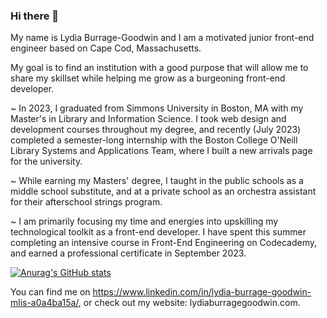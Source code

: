 ### Hi there 👋

My name is Lydia Burrage-Goodwin and I am a motivated junior front-end engineer based on Cape Cod, Massachusetts. 

My goal is to find an institution with a good purpose that will allow me to share my skillset while helping me grow as a burgeoning front-end developer. 

 ~ In 2023, I graduated from Simmons University in Boston, MA with my Master's in Library and Information Science. I took web design and development courses throughout my degree, and recently (July 2023) completed a semester-long internship with the Boston College O'Neill Library Systems and Applications Team, where I built a new arrivals page for the university. 

 ~ While earning my Masters' degree, I taught in the public schools as a middle school substitute, and at a private school as an orchestra assistant for their afterschool strings program. 

 ~ I am primarily focusing my time and energies into upskilling my technological toolkit as a front-end developer. I have spent this summer completing an intensive course in Front-End Engineering on Codecademy, and earned a professional certificate in September 2023. 

[![Anurag's GitHub stats](https://github-readme-stats.vercel.app/api?username=lydiabg1992)](https://github.com/anuraghazra/github-readme-stats)



You can find me on https://www.linkedin.com/in/lydia-burrage-goodwin-mlis-a0a4ba15a/, or check out my website: lydiaburragegoodwin.com. 
